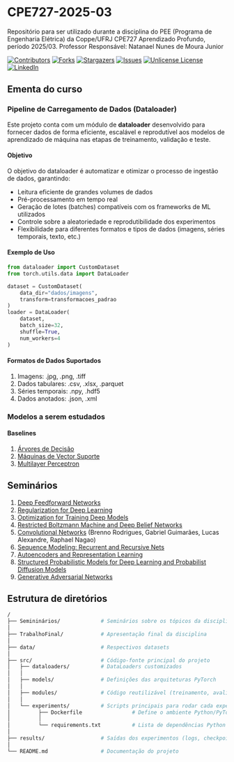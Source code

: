# CPE727-2025-03
Repositório para ser utilizado durante a disciplina do PEE (Programa de Engenharia Elétrica) da Coppe/UFRJ CPE727 Aprendizado Profundo, período 2025/03. Professor Responsável: Natanael Nunes de Moura Junior

<!-- PROJECT SHIELDS -->
<!--
*** I'm using markdown "reference style" links for readability.
*** Reference links are enclosed in brackets [ ] instead of parentheses ( ).
*** See the bottom of this document for the declaration of the reference variables
*** for contributors-url, forks-url, etc. This is an optional, concise syntax you may use.
*** https://www.markdownguide.org/basic-syntax/#reference-style-links
-->
[![Contributors][contributors-shield]][contributors-url]
[![Forks][forks-shield]][forks-url]
[![Stargazers][stars-shield]][stars-url]
[![Issues][issues-shield]][issues-url]
[![Unlicense License][license-shield]][license-url]
[![LinkedIn][linkedin-shield]][linkedin-url]


<!-- MARKDOWN LINKS & IMAGES -->
<!-- https://www.markdownguide.org/basic-syntax/#reference-style-links -->
[contributors-shield]: https://img.shields.io/github/contributors/natmourajr/CPE727-2025-03.svg?style=for-the-badge
[contributors-url]: https://github.com/natmourajr/CPE727-2025-03/graphs/contributors
[forks-shield]: https://img.shields.io/github/forks/natmourajr/CPE727-2025-03.svg?style=for-the-badge
[forks-url]: https://github.com/natmourajr/CPE727-2025-03/network/members
[stars-shield]: https://img.shields.io/github/stars/natmourajr/CPE727-2025-03.svg?style=for-the-badge
[stars-url]: https://github.com/natmourajr/CPE727-2025-03/stargazers
[issues-shield]: https://img.shields.io/github/issues/natmourajr/CPE727-2025-03.svg?style=for-the-badge
[issues-url]: https://github.com/natmourajr/CPE727-2025-03/issues
[license-shield]: https://img.shields.io/github/license/natmourajr/CPE727-2025-03.svg?style=for-the-badge
[license-url]: https://github.com/natmourajr/CPE727-2025-03/blob/master/LICENSE.txt
[linkedin-shield]: https://img.shields.io/badge/-LinkedIn-black.svg?style=for-the-badge&logo=linkedin&colorB=555
[linkedin-url]: www.linkedin.com/in/natanael-moura-junior-425a3294


## Ementa do curso

### Pipeline de Carregamento de Dados (Dataloader)

Este projeto conta com um módulo de **dataloader** desenvolvido para fornecer dados de forma eficiente, escalável e reprodutível aos modelos de aprendizado de máquina nas etapas de treinamento, validação e teste.

#### Objetivo

O objetivo do dataloader é automatizar e otimizar o processo de ingestão de dados, garantindo:
- Leitura eficiente de grandes volumes de dados
- Pré-processamento em tempo real
- Geração de lotes (batches) compatíveis com os frameworks de ML utilizados
- Controle sobre a aleatoriedade e reprodutibilidade dos experimentos
- Flexibilidade para diferentes formatos e tipos de dados (imagens, séries temporais, texto, etc.)

#### Exemplo de Uso

```python
from dataloader import CustomDataset
from torch.utils.data import DataLoader

dataset = CustomDataset(
    data_dir="dados/imagens",
    transform=transformacoes_padrao
)
loader = DataLoader(
    dataset,
    batch_size=32,
    shuffle=True,
    num_workers=4
)
```
#### Formatos de Dados Suportados
1. Imagens: .jpg, .png, .tiff
2. Dados tabulares: .csv, .xlsx, .parquet
3. Séries temporais: .npy, .hdf5
4. Dados anotados: .json, .xml


### Modelos a serem estudados

#### Baselines
1. [Árvores de Decisão](https://scikit-learn.org/stable/modules/tree.html)
2. [Máquinas de Vector Suporte](https://scikit-learn.org/stable/modules/svm.html)
3. [Multilayer Perceptron](https://pytorch.org/)

## Seminários

1. [Deep Feedforward Networks](https://github.com/natmourajr/CPE727-2025-03/tree/b90a4f003da77668480529911ec03df1c1c3891e/Seminarios/1%20-%20DeepNN)
2. [Regularization for Deep Learning](https://github.com/natmourajr/CPE727-2025-03/tree/b90a4f003da77668480529911ec03df1c1c3891e/Seminarios/2%20-%20Regularization)
3. [Optimization for Training Deep Models](https://github.com/natmourajr/CPE727-2025-03/tree/b90a4f003da77668480529911ec03df1c1c3891e/Seminarios/3%20-%20Optimization)
4. [Restricted Boltzmann Machine and Deep Belief Networks](https://github.com/natmourajr/CPE727-2025-03/tree/b90a4f003da77668480529911ec03df1c1c3891e/Seminarios/4%20-%20RBM)
5. [Convolutional Networks](https://github.com/natmourajr/CPE727-2025-03/tree/131c2798fab077d985cd4eb8965632ec57d4a12e/Seminarios/5%20-%20CNN) (Brenno Rodrigues, Gabriel Guimarães, Lucas Alexandre, Raphael Nagao)
6. [Sequence Modeling: Recurrent and Recursive Nets](https://github.com/natmourajr/CPE727-2025-03/tree/131c2798fab077d985cd4eb8965632ec57d4a12e/Seminarios/6%20-%20RNN)
7. [Autoencoders and Representation Learning](https://github.com/natmourajr/CPE727-2025-03/tree/131c2798fab077d985cd4eb8965632ec57d4a12e/Seminarios/7%20-%20AE)
8. [Structured Probabilistic Models for Deep Learning and Probabilist Diffusion Models](https://github.com/natmourajr/CPE727-2025-03/tree/131c2798fab077d985cd4eb8965632ec57d4a12e/Seminarios/8%20-%20DPDM)
9. [Generative Adversarial Networks](https://github.com/natmourajr/CPE727-2025-03/tree/131c2798fab077d985cd4eb8965632ec57d4a12e/Seminarios/9%20-%20GAN)


## Estrutura de diretórios

```Bash
/
├── Semininários/             # Seminários sobre os tópicos da disciplina  
│
├── TrabalhoFinal/            # Apresentação final da disciplina
│
├── data/                     # Respectivos datasets	
│
├── src/                      # Código-fonte principal do projeto
│   ├── dataloaders/          # DataLoaders customizados
│   │
│   ├── models/               # Definições das arquiteturas PyTorch
│   │
│   ├── modules/              # Código reutilizável (treinamento, avaliação, otimização, regularização)
│   │
│   └── experiments/          # Scripts principais para rodar cada experimento
│    	  ├── Dockerfile                # Define o ambiente Python/PyTorch/CUDA
│		  │
│		  └── requirements.txt          # Lista de dependências Python
│
├── results/                  # Saídas dos experimentos (logs, checkpoints, métricas)
│
└── README.md                 # Documentação do projeto
```
